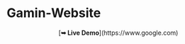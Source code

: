 # Gamin-Website

<div align="center">
  [<strong>➥ Live Demo</strong>](https://www.google.com)
</div>
